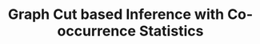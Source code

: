 ---
title: "Graph Cut based Inference with Co-occurrence Statistics"
year: 2010
pdf_url: "http://www.robots.ox.ac.uk/~phst/Papers/2010/ECCV2010/ip_map.pdf"
category: "vision"
author_list: "Pushmeet Kohli, Chris Russell, Lubor Ladicky, Philip H.S. Torr"
grant: "NULL"
pub_in: "Proceedings of the Eleventh European Conference on Computer Vision"
---